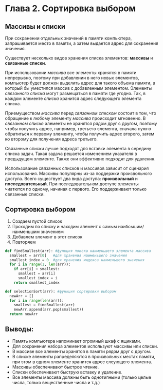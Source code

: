 # Глава 2. Сортировка выбором

## Массивы и списки

При сохранении отдельных значений в памяти компьютера, запрашивается место в памяти, а затем выдается адрес для сохранения значения.

Существует несколько видов хранения списка элементов: **массивы** и **связанные списки**. 

При использовании _массива_ все элементы хранятся в памяти непрерывно, поэтому при добавлении в него новых элементов, компьютер будет должен выделить адрес для такого объема памяти, в который бы уместился массив с добавленным элементом. Элементы _связанного списка_ могут размещаться в памяти где угодно. Так, в каждом элементе _списка_ хранится адрес следующего элемента списка. 

Приемуществом _массива_ перед _связанном списком_ состоит в том, что обращение к любому элементу _массива_ происходит мгновенно. В _связанном списке_ элементы не хранятся рядом друг с другом, поэтому чтобы получить адрес, например, третьего элемента, сначала нужно обратиться к первому элементу, чтобы получить адрес второго, затем ко второму для получения адреса третьего. 

Связанные списки лучше подходят для вставки элемента в середину списка задач. Такая задача решается изменением указателя в предыдущем элементе. Также они эффективно подходят для удаления. 

Использование связанных списков и массивов зависит от сценария использования. Массивы популярны из-за поддержки произвольного доступа. Всего существует два вида доступа: **произвольный** и **последовательный**. При последовательном доступе элементы чиатются по одному, начиная с первого. Его поддерживают только связанные списки. 

## Сортировка выбором

1. Создаем пустой список
2. Проходим по списку и находим элемент с самым наибоьшим/наименьшим значением
3. Добавлем элемент в этот список
4. Повторяем

```python
def findSmallest(arr): #функция поиска наименьшего элемента массива
  smallest = arr[0]   #для хранения наименьшего значения
  smallest_index = 0  #для хранения индекса наименьшего значения
  for i in range(1, len(arr)):
    if arr[i] < smallest:
      smallest = arr[i]
      smallest_index = i
    return smallest_index

def selectionSort(arr): #функция сортировки выбором
  newArr = []
  for i in range(len(arr)):
    smallest = findSmallest(arr)
    newArr.append(arr.pop(smallest))
  return newArr
```
## Выводы:

* Память компьютера напоминает огромный шкаф с ящиками.
* Для сохранения набора элементов используют массивы или списки.
* В массиве все элементы хранятся в памяти рядом друг с другом.
* В списке элементы рапределяются в произвольных местах памяти, при этом в одном элементе хранится адрес слеующего элемента.
* Массивы обеспечивают быстрое чтение.
* Списки обеспечивают быструю вставку и удаление.
* Все элементы массива должны быть однотипными (только целые числа, только вещественные числа и т.д.)

